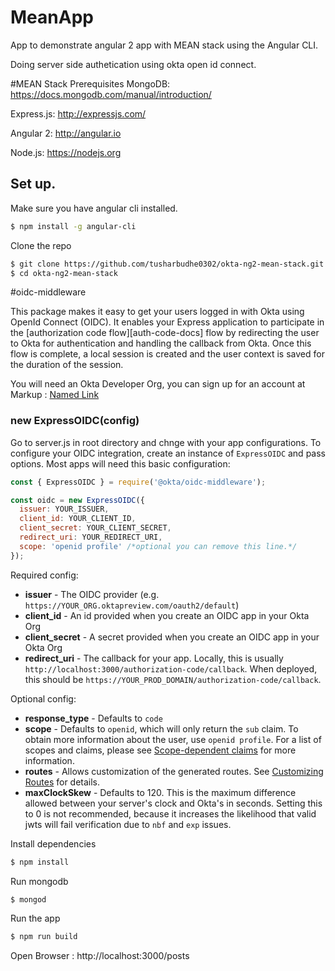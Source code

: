 # MeanApp

App to demonstrate angular 2 app with MEAN stack using the Angular CLI. 

Doing server side authetication using okta open id connect.

#MEAN Stack Prerequisites
MongoDB: https://docs.mongodb.com/manual/introduction/

Express.js: http://expressjs.com/

Angular 2: http://angular.io

Node.js: https://nodejs.org 

## Set up.
Make sure you have angular cli installed.
```bash
$ npm install -g angular-cli
```

Clone the repo
```bash
$ git clone https://github.com/tusharbudhe0302/okta-ng2-mean-stack.git
$ cd okta-ng2-mean-stack
```

#oidc-middleware

This package makes it easy to get your users logged in with Okta using OpenId Connect (OIDC).  It enables your Express application to participate in the [authorization code flow][auth-code-docs] flow by redirecting the user to Okta for authentication and handling the callback from Okta.  Once this flow is complete, a local session is created and the user context is saved for the duration of the session.

You will need an Okta Developer Org, you can sign up for an account at Markup :  [Named Link](https://developer.okta.com/signup/..)

### new ExpressOIDC(config)

Go to server.js in root directory and chnge with your app configurations.
To configure your OIDC integration, create an instance of `ExpressOIDC` and pass options. Most apps will need this basic configuration:

```javascript
const { ExpressOIDC } = require('@okta/oidc-middleware');

const oidc = new ExpressOIDC({
  issuer: YOUR_ISSUER,
  client_id: YOUR_CLIENT_ID,
  client_secret: YOUR_CLIENT_SECRET,
  redirect_uri: YOUR_REDIRECT_URI,
  scope: 'openid profile' /*optional you can remove this line.*/
});
```

Required config:

* **issuer** - The OIDC provider (e.g. `https://YOUR_ORG.oktapreview.com/oauth2/default`)
* **client_id** - An id provided when you create an OIDC app in your Okta Org
* **client_secret** - A secret provided when you create an OIDC app in your Okta Org
* **redirect_uri** - The callback for your app. Locally, this is usually `http://localhost:3000/authorization-code/callback`. When deployed, this should be `https://YOUR_PROD_DOMAIN/authorization-code/callback`.

Optional config:

* **response_type** - Defaults to `code`
* **scope** - Defaults to `openid`, which will only return the `sub` claim. To obtain more information about the user, use `openid profile`. For a list of scopes and claims, please see [Scope-dependent claims](https://developer.okta.com/standards/OIDC/index.html#scope-dependent-claims-not-always-returned) for more information.
* **routes** - Allows customization of the generated routes. See [Customizing Routes](#customizing-routes) for details.
* **maxClockSkew** - Defaults to 120. This is the maximum difference allowed between your server's clock and Okta's in seconds. Setting this to 0 is not recommended, because it increases the likelihood that valid jwts will fail verification due to `nbf` and `exp` issues.



Install dependencies
```bash
$ npm install
```
Run mongodb
```bash
$ mongod
```
Run the app
```bash
$ npm run build
```

Open Browser : http://localhost:3000/posts